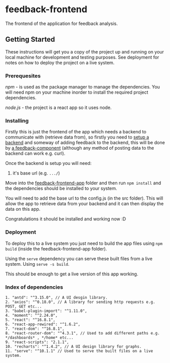 # feedback-frontend
The frontend of the application for feedback analysis.

## Getting Started
These instructions will get you a copy of the project up and running on your local machine for development and testing purposes. See deployment for notes on how to deploy the project on a live system. 

### Prerequesites
*npm* - is used as the package manager to manage the dependencies. You will need npm on your machine inorder to install the required project dependencies.

*node.js* - the project is a react app so it uses node.

### Installing
Firstly this is just the frontend of the app which needs a backend to communicate with (retrieve data from), so firstly you need to [setup a backend](https://github.com/GRP-17/feedback-backend) and someway of adding feedback to the backend, this will be done by [a feedback-component](https://github.com/GRP-17/feedback-component) (although any method of posting data to the backend can work e.g. curl).

Once the backend is setup you will need:
1. it's base url (e.g. `.../`)

Move into the [feedback-frontend-app](https://github.com/GRP-17/feedback-frontend/wiki/Project-File-Structure#feedback-frontend-app) folder and then run `npm install` and the dependencies should be installed to your system.

You will need to add the base url to the config.js (in the src folder). This will allow the app to retrieve data from your backend and it can then display the data on this app.

Congratulations it should be installed and working now :D

### Deployment
To deploy this to a live system you just need to build the app files using `npm build` (inside the feedback-frontend-app folder).

Using the `serve` dependency you can serve these built files from a live system. Using `serve -s build`.

This should be enough to get a live version of this app working.

### Index of dependencies
```
1. "antd": "^3.15.0", // A UI desgin library.
2. "axios": "^0.18.0", // A library for sending http requests e.g. POST, GET etc...
3. "babel-plugin-import": "^1.11.0",
4. "moment": "^2.24.0",
5. "react": "^16.8.1", 
6. "react-app-rewired": "^1.6.2",
7. "react-dom": "^16.8.1",
8. "react-router-dom": "^4.3.1", // Used to add different paths e.g. */dashboards* , */home* etc... 
9. "react-scripts": "2.1.1",
10. "recharts": "^1.4.2", // A UI design library for graphs.
11. "serve": "^10.1.1" // Used to serve the built files on a live system.
```
